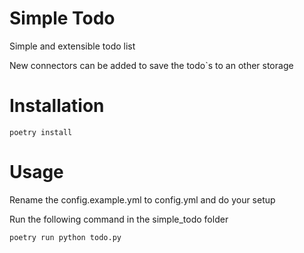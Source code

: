 # Simple Todo
Simple and extensible todo list

New connectors can be added to save the todo`s to an other storage

# Installation

`poetry install`

# Usage
Rename the config.example.yml to config.yml and do your setup

Run the following command in the simple_todo folder

`poetry run python todo.py`
